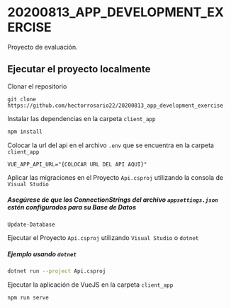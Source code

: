 # 20200813_APP_DEVELOPMENT_EXERCISE

Proyecto de evaluación.

## Ejecutar el proyecto localmente

Clonar el repositorio
```
git clone https://github.com/hectorrosario22/20200813_app_development_exercise
```

Instalar las dependencias en la carpeta ```client_app```
```bash
npm install
```

Colocar la url del api en el archivo ```.env``` que se encuentra en la carpeta ```client_app```
```
VUE_APP_API_URL="{COLOCAR URL DEL API AQUI}"
```

Aplicar las migraciones en el Proyecto ```Api.csproj``` utilizando la consola de ```Visual Studio```
##### Asegúrese de que los ConnectionStrings del archivo ```appsettings.json``` estén configurados para su Base de Datos
```bash
Update-Database
```

Ejecutar el Proyecto ```Api.csproj``` utilizando ```Visual Studio``` o ```dotnet```
##### Ejemplo usando ```dotnet```
```bash
dotnet run --project Api.csproj
```

Ejecutar la aplicación de VueJS en la carpeta ```client_app```
```bash
npm run serve
```